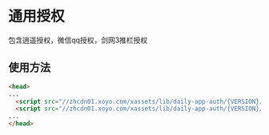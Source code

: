 # 通用授权
  包含逍遥授权，微信qq授权，剑网3推栏授权
  
 ## 使用方法
 ```html
<head>
 ...
   <script src="//zhcdn01.xoyo.com/xassets/lib/daily-app-auth/{VERSION}/daily-app-auth.js" crossOrigin="anonymous" />
   <script src="//zhcdn01.xoyo.com/xassets/lib/daily-app-auth/{VERSION}/get-daily-account-info.js" crossOrigin="anonymous" />
 ...
</head>
```
